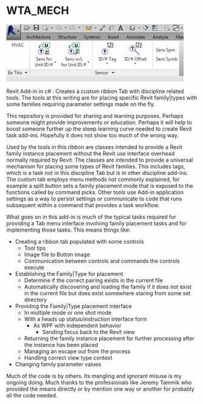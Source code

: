 # WTA_MECH

![RibbonTab](/MechRibbonTab.PNG)

Revit Add-in in c# : Creates a custom ribbon Tab with discipline related tools. The tools at this writing are for placing specific Revit family|types with some families requiring parameter settings made on the fly.

This repository is provided for sharing and learning purposes. Perhaps someone might provide improvements or education. Perhaps it will help to boost someone further up the steep learning curve needed to create Revit task add-ins. Hopefully it does not show too much of the wrong way.  

Used by the tools in this ribbon are classes intended to provide a Revit family instance placement without the Revit use interface overhead normally required by Revit. The classes are intended to provide a universal mechanism for placing some types of Revit families. This includes tags, which is a task not in this discipline Tab but is in other discipline add-ins. The custom tab employs menu methods not commonly explained, for example a split button sets a family placement mode that is exposed to the functions called by command picks. Other tools use Add-in application settings as a way to persist settings or communicate to code that runs subsequent within a command that provides a task workflow.

What goes on in this add-in is much of the typical tasks required for providing a Tab menu interface involving family placement tasks and for implementing those tasks.  This means things like:

* Creating a ribbon tab populated with some controls
  - Tool tips
  - Image file to Button image
  - Communication between controls and commands the controls execute
* Establishing the Family|Type for placement
  - Determine if the correct pairing exists in the current file
  - Automatically discovering and loading the family if it does not exist in the current file but does exist somewhere staring from some set directory
* Providing the Family|Type placement interface
  - In multiple mode or one shot mode
  - With a heads up status/instruction interface form
    - As WPF with independent behavior
      - Sending focus back to the Revit view
  - Returning the family instance placement for further processing after the instance has been placed
  - Managing an escape out from the process
  - Handling correct view type context
* Changing family parameter values

Much of the code is by others. Its mangling and ignorant misuse is my ongoing doing. Much thanks to the professionals like Jeremy Tammik who provided the means directly or by mention one way or another for probably all the code needed.

